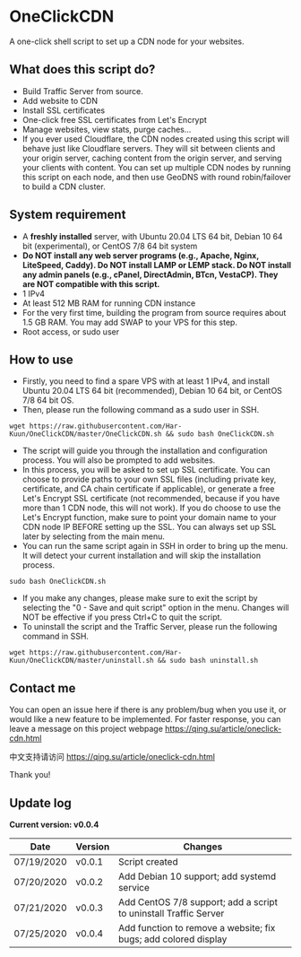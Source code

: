 # OneClickCDN
A one-click shell script to set up a CDN node for your websites.

## What does this script do?
* Build Traffic Server from source.
* Add website to CDN
* Install SSL certificates
* One-click free SSL certificates from Let's Encrypt
* Manage websites, view stats, purge caches...
* If you ever used Cloudflare, the CDN nodes created using this script will behave just like Cloudflare servers.  They will sit between clients and your origin server, caching content from the origin server, and serving your clients with content.  You can set up multiple CDN nodes by running this script on each node, and then use GeoDNS with round robin/failover to build a CDN cluster.

## System requirement
* A __freshly installed__ server, with Ubuntu 20.04 LTS 64 bit, Debian 10 64 bit (experimental), or CentOS 7/8 64 bit system
* __Do NOT install any web server programs (e.g., Apache, Nginx, LiteSpeed, Caddy).  Do NOT install LAMP or LEMP stack.  Do NOT install any admin panels (e.g., cPanel, DirectAdmin, BTcn, VestaCP).  They are NOT compatible with this script.__
* 1 IPv4
* At least 512 MB RAM for running CDN instance
* For the very first time, building the program from source requires about 1.5 GB RAM.  You may add SWAP to your VPS for this step.
* Root access, or sudo user

## How to use
* Firstly, you need to find a spare VPS with at least 1 IPv4, and install Ubuntu 20.04 LTS 64 bit (recommended), Debian 10 64 bit, or CentOS 7/8 64 bit OS.
* Then, please run the following command as a sudo user in SSH.
```
wget https://raw.githubusercontent.com/Har-Kuun/OneClickCDN/master/OneClickCDN.sh && sudo bash OneClickCDN.sh
```
* The script will guide you through the installation and configuration process.  You will also be prompted to add websites.
* In this process, you will be asked to set up SSL certificate.  You can choose to provide paths to your own SSL files (including private key, certificate, and CA chain certificate if applicable), or generate a free Let's Encrypt SSL certificate (not recommended, because if you have more than 1 CDN node, this will not work).  If you do choose to use the Let's Encrypt function, make sure to point your domain name to your CDN node IP BEFORE setting up the SSL.  You can always set up SSL later by selecting from the main menu.
* You can run the same script again in SSH in order to bring up the menu.  It will detect your current installation and will skip the installation process.
```
sudo bash OneClickCDN.sh
```
* If you make any changes, please make sure to exit the script by selecting the "0 - Save and quit script" option in the menu.  Changes will NOT be effective if you press Ctrl+C to quit the script.
* To uninstall the script and the Traffic Server, please run the following command in SSH.
```
wget https://raw.githubusercontent.com/Har-Kuun/OneClickCDN/master/uninstall.sh && sudo bash uninstall.sh
```

## Contact me
You can open an issue here if there is any problem/bug when you use it, or would like a new feature to be implemented.
For faster response, you can leave a message on this project webpage https://qing.su/article/oneclick-cdn.html

中文支持请访问 https://qing.su/article/oneclick-cdn.html

Thank you!

## Update log
 __Current version: v0.0.4__

|Date|Version|Changes|
|---|---|---|
|07/19/2020|v0.0.1|Script created|
|07/20/2020|v0.0.2|Add Debian 10 support; add systemd service|
|07/21/2020|v0.0.3|Add CentOS 7/8 support; add a script to uninstall Traffic Server|
|07/25/2020|v0.0.4|Add function to remove a website; fix bugs; add colored display|
